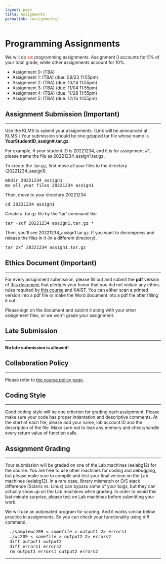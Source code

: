 ```yaml
---
layout: page
title: Assignments
permalink: /assignments/
---
```


<h1> Programming Assignments </h1>

<p>
We will do <font color="#FF0000">six</font> programming
assignments. Assignment 0 accounts for 5% of your total grade, while other
assignments account for 10%.
</p>

<ul>
<li> Assignment 0: (TBA)
<!--<a href="assignment0/index.html"> Drawing a Rectangle</a> (due: 09/09 11:55pm) -->
</li>
<li> Assignment 1: (TBA)
<!--<a href="assignment1/index.html"> A Word Counting Program</a>-->
(due: 09/23 11:55pm) </li>
<li> Assignment 2: (TBA)
<!-- <a href="assignment2/index.html"> String Manipulation </a>  -->
(due: 10/14 11:55pm) </li>
<li> Assignment 3: (TBA)
<!-- <a href="assignment3/index.html"> Customer Management Table </a>  -->
(due: 11/04 11:55pm) </li>
<li> Assignment 4: (TBA)
<!-- <a href="assignment4/index.html"> Assembly Language Programming</a>  -->
(due: 11/28 11:55pm) </li>
<li> Assignment 5: (TBA)
<!-- <a href="assignment5/index.html">Unix Shell Assignment</a>  -->
(due: 12/16 11:55pm) </li>
</ul>


<h2> Assignment Submission (Important) </h2>
<hr>

<p>
Use the KLMS to submit your
assignments. (Link will be announced at KLMS.) Your submission should be one gzipped tar file whose name is <b>YourStudentID_assign#.tar.gz</b>.

For example, if your student ID is 20221234, and it is for assignment #1,
please name the file as 20221234_assign1.tar.gz.

</p><p>
To create the .tar.gz, first move all your files to the directory (20221234_assign1).
</p>

<p>
<pre class="ui message">
mkdir 20221234_assign1
mv all_your_files 20221234_assign1
</pre>

</p><p>
Then, move to your directory 20221234

</p>
<pre class="ui message">
cd 20221234_assign1
</pre>

<p>
Create a .tar.gz file by the 'tar' command like

</p><p>
<pre class="ui message">
tar -zcf 20221234_assign1.tar.gz *
</pre>

</p><p>
Then, you'll see  20221234_assign1.tar.gz. If you want to decompress and release the files in it (in a different directory),

</p>
<pre class="ui message">
tar zxf 20221234_assign1.tar.gz
</pre>

<h2> Ethics Document (Important) </h2>
<hr>

<p>
For every assignment submission, please fill out and submit
the <b>pdf</b> version of <a href="../assignments/EthicsOath.docx">this
document</a> that pledges your honor that you did not violate any
ethics rules required by <a href="../policy">this course</a> and
KAIST.  You can either scan a printed version into a pdf file or make
the Word document into a pdf file after filling it out.

</p><p>
Please sign on the document and submit it along with your other
assignment files, or we won't grade your assignment.


</p><h2> Late Submission </h2>
<hr>

<p><b>No late submission is allowed!</b></p>

<h2> Collaboration Policy </h2>
<hr>

<p>
Please refer to <a href="../policy">the course policy page</a>.


</p><h2> Coding Style </h2>
<hr>

<p>
Good coding style will be one criterion for grading each
assignment. Please make sure your code has proper indentation and
descriptive comments. At the start of each file, please add your name,
lab account ID and the description of the file. Make sure not to leak
any memory and check/handle every return value of function calls.
</p>

<h2> Assignment Grading </h2>
<hr>

<p>
Your submission will be graded on one of the Lab machines (eelabg12) for the
course. You are free to use other machines for coding and debugging,
but please make sure to compile and test your final version on the Lab
machines (eelabg12). In a rare case, library mismatch or O/S stack difference
(Solaris vs. Linux) can bypass some of your bugs, but they can
actually show up on the Lab machines while grading. In order to avoid
this last-minute surprise, please test on Lab machines before
submitting your work.
</p>
<p>We will use an automated program for scoring.
And it works similar below practice in assignments.
So you can check your functionality using diff command.</p>

<div class="ui message" style="margin-left:1em;"><pre>./samplewc209 &lt; <em>somefile</em> &gt; output1 2&gt; errors1
./wc209 &lt; <em>somefile</em> &gt; output2 2&gt; errors2
diff output1 output2
diff errors1 errors2
rm output1 errors1 output2 errors2</pre>
</div> 

<!--
<h2> Manual grading policy </h2>
<hr>

<p>
Trivial mistake in your submission may cause huge amount of deduction in your assignment score.
For such exceptional circumstances, you can request and get manual grading at the TA's discretion.
This is only allowed for <b>assignment 1</b>,
and you will get <font color="#FF0000">15% amount of deduction</font> from your total score.
</p>
<br>
-->
<hr>

<script src="{{ "/vendor/moment.min.js" | relative_url }}"></script>
<script src="{{ "/vendor/ee209_assignment.js" | relative_url }}"></script>
